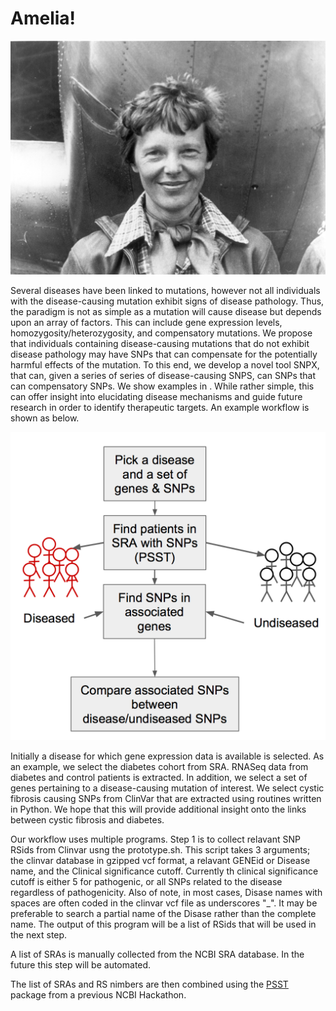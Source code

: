 # Amelia!

![Amelia Earhart](https://github.com/NCBI-Hackathons/Amelia/blob/master/Amelia_Earhart_standing_under_nose_of_her_Lockheed_Model_10-E_Electra%2C_small.jpg)

Several diseases have been linked to mutations, however not all individuals with the disease-causing mutation exhibit signs of disease pathology.  Thus, the paradigm is not as simple as a mutation will cause disease but depends upon an array of factors.  This can include gene expression levels, homozygosity/heterozygosity, and compensatory mutations.  We propose that individuals containing disease-causing mutations that do not exhibit disease pathology may have SNPs that can compensate for the potentially harmful effects of the mutation.  To this end, we develop a novel tool SNPX, that can, given a series of series of disease-causing SNPS, can SNPs that can compensatory SNPs.  We show examples in <enter the diseases>.  While rather simple, this can offer insight into elucidating disease mechanisms and guide future research in order to identify therapeutic targets. An example workflow is shown as below.  
  
![Workflow Diagram](https://github.com/NCBI-Hackathons/Amelia/blob/master/workflow.image.png)



Initially a disease for which gene expression data is available is selected.  As an example, we select the diabetes cohort from SRA.  RNASeq data from diabetes and control patients is extracted.  In addition, we select a set of genes pertaining to a disease-causing mutation of interest.  We select cystic fibrosis causing SNPs from ClinVar that are extracted using routines written in Python. We hope that this will provide additional insight onto the links between cystic fibrosis and diabetes.  

Our workflow uses multiple programs. Step 1 is to collect relavant SNP RSids from Clinvar usng the prototype.sh. This script takes 3 arguments; the clinvar database in gzipped vcf format, a relavant GENEid or Disease name, and the Clinical significance cutoff. Currently th clinical significance cutoff is either 5 for pathogenic, or all SNPs related to the disease regardless of pathogenicity. Also of note, in most cases, Disase names with spaces are often coded in the clinvar vcf file as underscores "_". It may be preferable to search a partial name of the Disase rather than the complete name. The output of this program will be a list of RSids that will be used in the next step.

A list of SRAs is manually collected from the NCBI SRA database. In the future this step will be automated.

The list of SRAs and RS nimbers are then combined using the [PSST](https://github.com/NCBI-Hackathons/PSST) package from a previous NCBI Hackathon. 
